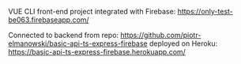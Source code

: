 VUE CLI front-end project integrated with Firebase: https://only-test-be063.firebaseapp.com/

Connected to backend from repo: https://github.com/piotr-elmanowski/basic-api-ts-express-firebase deployed on Heroku: https://basic-api-ts-express-firebase.herokuapp.com/

